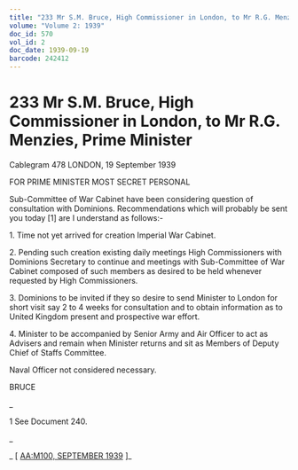 ```yaml
---
title: "233 Mr S.M. Bruce, High Commissioner in London, to Mr R.G. Menzies, Prime Minister"
volume: "Volume 2: 1939"
doc_id: 570
vol_id: 2
doc_date: 1939-09-19
barcode: 242412
---
```


# 233 Mr S.M. Bruce, High Commissioner in London, to Mr R.G. Menzies, Prime Minister

Cablegram 478 LONDON, 19 September 1939

FOR PRIME MINISTER MOST SECRET PERSONAL

Sub-Committee of War Cabinet have been considering question of consultation with Dominions. Recommendations which will probably be sent you today [1] are I understand as follows:-

1\. Time not yet arrived for creation Imperial War Cabinet.

2\. Pending such creation existing daily meetings High Commissioners with Dominions Secretary to continue and meetings with Sub-Committee of War Cabinet composed of such members as desired to be held whenever requested by High Commissioners.

3\. Dominions to be invited if they so desire to send Minister to London for short visit say 2 to 4 weeks for consultation and to obtain information as to United Kingdom present and prospective war effort.

4\. Minister to be accompanied by Senior Army and Air Officer to act as Advisers and remain when Minister returns and sit as Members of Deputy Chief of Staffs Committee.

Naval Officer not considered necessary.

BRUCE

_

1 See Document 240.

_

_ [ [AA:M100, SEPTEMBER 1939](http://www.naa.gov.au/cgi-bin/Search?O=I&Number=242412) ]_
